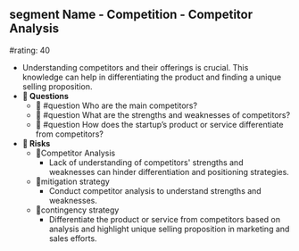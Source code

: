 ## segment Name - Competition - Competitor Analysis
#rating: 40
- Understanding competitors and their offerings is crucial. This knowledge can help in differentiating the product and finding a unique selling proposition.
- **💭 Questions**
  - 💭 #question Who are the main competitors?
  - 💭 #question What are the strengths and weaknesses of competitors?
  - 💭 #question How does the startup’s product or service differentiate from competitors?
- **🚨 Risks**
  - 🚨Competitor Analysis
    - Lack of understanding of competitors' strengths and weaknesses can hinder differentiation and positioning strategies.
  - 🚨mitigation strategy
    - Conduct competitor analysis to understand strengths and weaknesses.
  - 🚨contingency strategy
    - Differentiate the product or service from competitors based on analysis and highlight unique selling proposition in marketing and sales efforts.


